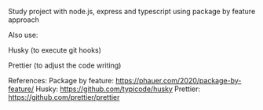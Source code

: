 Study project with node.js, express and typescript using package by feature approach

Also use:

Husky (to execute git hooks)

Prettier (to adjust the code writing)

References:
Package by feature: https://phauer.com/2020/package-by-feature/
Husky: https://github.com/typicode/husky
Prettier: https://github.com/prettier/prettier
